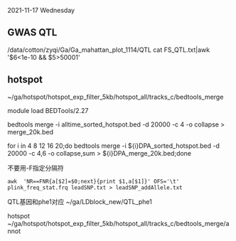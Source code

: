 2021-11-17 Wednesday
## GWAS QTL
/data/cotton/zyqi/Ga/Ga_mahattan_plot_1114/QTL
cat FS_QTL.txt|awk '$6<1e-10 && $5>50001'


## hotspot
~/ga/hotspot/hotspot_exp_filter_5kb/hotspot_all/tracks_c/bedtools_merge

module load BEDTools/2.27

bedtools merge -i alltime_sorted_hotspot.bed -d 20000 -c 4 -o collapse > merge_20k.bed



for i in 4 8 12 16 20;do bedtools merge -i ${i}DPA_sorted_hotspot.bed -d 20000 -c 4,6 -o collapse,sum > ${i}DPA_merge_20k.bed;done


不要用-F指定分隔符
```
awk  'NR==FNR{a[$2]=$0;next}{print $1,a[$1]}' OFS='\t' plink_freq_stat.frq leadSNP.txt > leadSNP_addAllele.txt
```


QTL基因和phe1对应
~/ga/LDblock_new/QTL_phe1


hotspot
~/ga/hotspot/hotspot_exp_filter_5kb/hotspot_all/tracks_c/bedtools_merge/annot